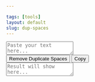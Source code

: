 ```yaml
---

tags: [tools]
layout: default
slug: dup-spaces
---
```

<div class="editor-container">
    <div class="editor-ui">
        <textarea id="input-data" placeholder="Paste your text here..."></textarea>
    </div>
    <div>
        <button class="convert-btn" id="remove-duplicate-spaces" onclick="remove_duplicate_spaces()">Remove Duplicate Spaces</button>
        <button class="convert-btn" id="copy-btn" onclick="copyTextToClipboard()">Copy</button>
    </div>
    <div class="editor-ui">
        <textarea id="result" placeholder="Result will show here..." readonly></textarea>
    </div>
</div>
<script type="text/javascript">
    function remove_duplicate_spaces() {
        var input_data = document.getElementById("input-data");
        var result = document.getElementById("result");
        result.value = input_data.value.replace(/\s+/g,' ');
    }
</script>
<script>
    function fallbackCopyTextToClipboard(text) {
        var textArea = document.createElement("textarea");
        textArea.value = text;

        // Avoid scrolling to bottom
        textArea.style.top = "0";
        textArea.style.left = "0";
        textArea.style.position = "fixed";

        document.body.appendChild(textArea);
        textArea.focus();
        textArea.select();

        try {
            var successful = document.execCommand('copy');
            var msg = successful ? 'successful' : 'unsuccessful';
            console.log('Fallback: Copying text command was ' + msg);
        } catch (err) {
            console.error('Fallback: Oops, unable to copy', err);
        }

        document.body.removeChild(textArea);
    }

    function copyTextToClipboard() {

        let text = document.getElementById('result').value
    
        if (!navigator.clipboard) {
            fallbackCopyTextToClipboard(text);
            return;
        }
        navigator.clipboard.writeText(text).then(function () {
            console.log('Async: Copying to clipboard was successful!');
        }, function (err) {
            console.error('Async: Could not copy text: ', err);
        });
    }
</script>
